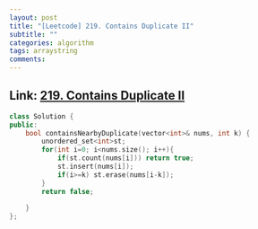 ```yaml
---
layout: post
title: "[Leetcode] 219. Contains Duplicate II"
subtitle: ""
categories: algorithm
tags: arraystring
comments:
---
```


## Link: [219. Contains Duplicate II](https://leetcode.com/problems/contains-duplicate-ii/)

```cpp
class Solution {
public:
    bool containsNearbyDuplicate(vector<int>& nums, int k) {
        unordered_set<int>st;
        for(int i=0; i<nums.size(); i++){
            if(st.count(nums[i])) return true;
            st.insert(nums[i]);
            if(i>=k) st.erase(nums[i-k]);
        }
        return false;
        
    }
};
```
